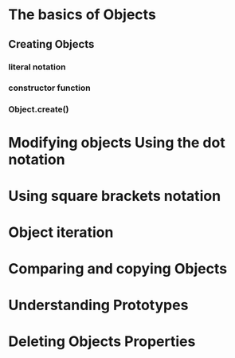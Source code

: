 # The basics of Objects
## Creating Objects
### literal notation
### constructor function
### Object.create()
# Modifying objects Using the dot notation
# Using square brackets notation
# Object iteration
# Comparing and copying Objects
# Understanding Prototypes
# Deleting Objects Properties